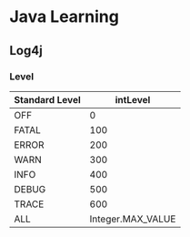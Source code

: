 # Java Learning

## Log4j

### Level

Standard Level | intLevel
---     |   ---
OFF     |	0
FATAL	|   100
ERROR	|   200
WARN	|   300
INFO	|   400
DEBUG	|   500
TRACE	|   600
ALL	    |   Integer.MAX_VALUE
